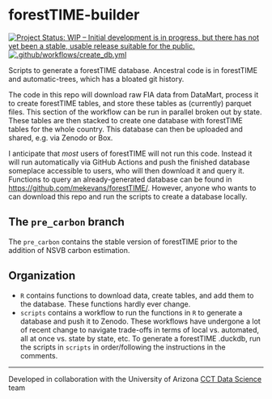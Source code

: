 # forestTIME-builder

<!-- badges: start -->

[![Project Status: WIP – Initial development is in progress, but there has not yet been a stable, usable release suitable for the public.](https://www.repostatus.org/badges/latest/wip.svg)](https://www.repostatus.org/#wip) [![.github/workflows/create_db.yml](https://github.com/mekevans/forestTIME-builder/actions/workflows/create_db.yml/badge.svg)](https://github.com/mekevans/forestTIME-builder/actions/workflows/create_db.yml)

<!-- badges: end -->

Scripts to generate a forestTIME database.
Ancestral code is in forestTIME and automatic-trees, which has a bloated git history.

The code in this repo will download raw FIA data from DataMart, process it to create forestTIME tables, and store these tables as (currently) parquet files.
This section of the workflow can be run in parallel broken out by state.
These tables are then stacked to create one database with forestTIME tables for the whole country.
This database can then be uploaded and shared, e.g. via Zenodo or Box.

I anticipate that *most* users of forestTIME will not run this code.
Instead it will run automatically via GitHub Actions and push the finished database someplace accessible to users, who will then download it and query it.
Functions to query an already-generated database can be found in <https://github.com/mekevans/forestTIME/>.
However, anyone who wants to can download this repo and run the scripts to create a database locally.

## The `pre_carbon` branch

The `pre_carbon` contains the stable version of forestTIME prior to the addition of NSVB carbon estimation.

## Organization

-   `R` contains functions to download data, create tables, and add them to the database. These functions hardly ever change.
-   `scripts` contains a workflow to run the functions in `R` to generate a database and push it to Zenodo. These workflows have undergone a lot of recent change to navigate trade-offs in terms of local vs. automated, all at once vs. state by state, etc. To generate a forestTIME .duckdb, run the scripts in `scripts` in order/following the instructions in the comments.

<!--
## Automation and Zenodo push

-   These scripts run automatically via GitHub actions, currently on a push to this branch. This can be updated to a scheduled job.
-   One workflow runs for each state, generating state-level database tables which are stored as .parquet files. The .parquet files are stored as GitHub artifacts. A final workflow runs to stack all of the state-level tables into one database, which is uploaded to a Zenodo archive. This is currently private, located at: <https://zenodo.org/records/13377070>. This can be updated to a public archive when we are ready.
-   To set up a push to Zenodo from GitHub actions, generate a Zenodo token in your Zenodo account and supply this as an environment variable as an Actions secret in the GitHub repository.
-->

------------------------------------------------------------------------

Developed in collaboration with the University of Arizona [CCT Data Science](https://datascience.cct.arizona.edu/) team
